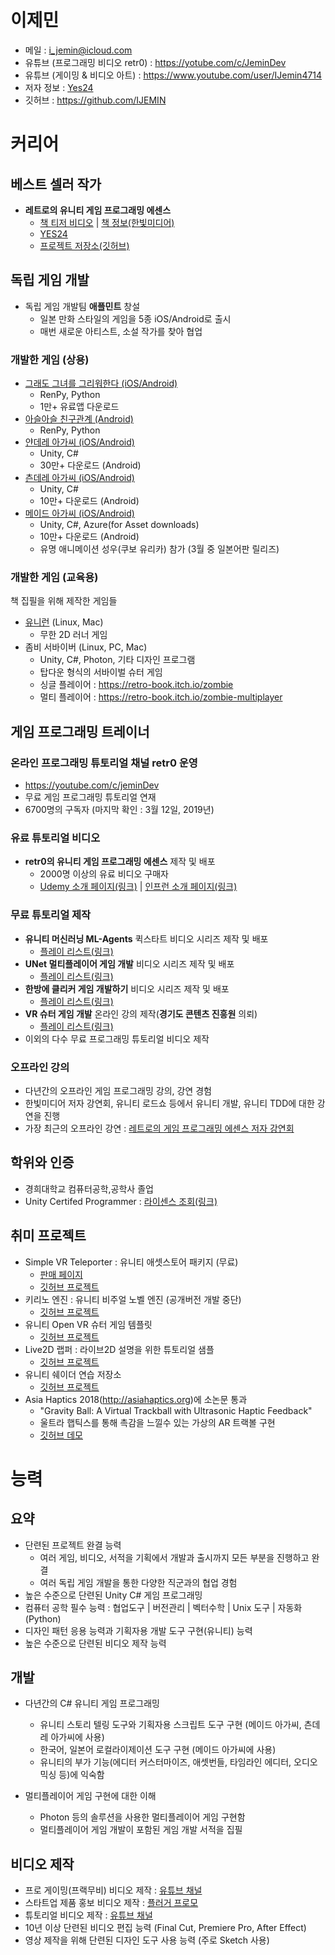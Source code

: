 # 이제민
- 메일 : i_jemin@icloud.com
- 유튜브 (프로그래밍 비디오 retr0) : https://yotube.com/c/JeminDev
- 유튜브 (게이밍 & 비디오 아트) : https://www.youtube.com/user/IJemin4714
- 저자 정보 : [Yes24](http://www.yes24.com/24/AuthorFile/Author/248602)
- 깃허브 : https://github.com/IJEMIN

# 커리어

## 베스트 셀러 작가
- **레트로의 유니티 게임 프로그래밍 에센스**
    - [책 티저 비디오](https://youtu.be/tBkF5il_zPU) | [책 정보(한빛미디어)](http://www.hanbit.co.kr/store/books/look.php?p_code=B3604463061)
    - [YES24](http://www.yes24.com/Product/Goods/69320872)
    - [프로젝트 저장소(깃허브)](https://github.com/IJEMIN/Unity-Programming-Essence)



## 독립 게임 개발
- 독립 게임 개발팀 **애플민트** 창설
    - 일본 만화 스타일의 게임을 5종 iOS/Android로 출시
    - 매번 새로운 아티스트, 소설 작가를 찾아 협업

### 개발한 게임 (상용)
- [그래도 그녀를 그리워한다 (iOS/Android)](https://applemintgames.com/i-still-miss-her)
    - RenPy, Python
    - 1만+ 유료앱 다운로드
- [아슬아슬 친구관계 (Android)]((https://applemintgames.com/kiri-friend))
    - RenPy, Python
- [얀데레 아가씨 (iOS/Android)](https://applemintgames.com/yandere-girl)
    - Unity, C#
    - 30만+ 다운로드 (Android)
- [츤데레 아가씨 (iOS/Android)](https://applemintgames.com/my-dere-girl)
    - Unity, C#
    - 10만+ 다운로드 (Android)
- [메이드 아가씨 (iOS/Android)](https://applemintgames.com/메이드-아가씨)
    - Unity, C#, Azure(for Asset downloads)
    - 10만+ 다운로드 (Android)
    - 유명 애니메이션 성우(쿠보 유리카) 참가 (3월 중 일본어판 릴리즈)

### 개발한 게임 (교육용)
책 집필을 위해 제작한 게임들

- [유니런](https://retro-book.itch.io/uni-run) (Linux, Mac)
    - 무한 2D 러너 게임
- 좀비 서바이버 (Linux, PC, Mac)
    - Unity, C#, Photon, 기타 디자인 프로그램
    - 탑다운 형식의 서바이벌 슈터 게임
    - 싱글 플레이어 : https://retro-book.itch.io/zombie
    - 멀티 플레이어 : https://retro-book.itch.io/zombie-multiplayer

## 게임 프로그래밍 트레이너

### 온라인 프로그래밍 튜토리얼 채널 **retr0** 운영
- https://youtube.com/c/jeminDev
- 무료 게임 프로그래밍 튜토리얼 연재
- 6700명의 구독자 (마지막 확인 : 3월 12일, 2019년)

### 유료 튜토리얼 비디오
- **retr0의 유니티 게임 프로그래밍 에센스** 제작 및 배포
    - 2000명 이상의 유료 비디오 구매자
    - [Udemy 소개 페이지(링크)](https://www.udemy.com/retr0-unity) | [인프런 소개 페이지(링크)](https://www.inflearn.com/course/유니티-게임-프로그래밍-에센스)

### 무료 튜토리얼 제작
- **유니티 머신러닝 ML-Agents** 퀵스타트 비디오 시리즈 제작 및 배포
    - [플레이 리스트(링크)](https://www.youtube.com/watch?v=twcmguIedhY&list=PLctzObGsrjfwYHL1obWlVdPRbpubkuKWp)
- **UNet 멀티플레이어 게임 개발** 비디오 시리즈 제작 및 배포
    - [플레이 리스트(링크)](https://www.youtube.com/playlist?list=PLctzObGsrjfxQ6A8KX1heuQaNkL5xMA2D)
- **한방에 클리커 게임 개발하기** 비디오 시리즈 제작 및 배포
    - [플레이 리스트(링크)](https://www.youtube.com/playlist?list=PLctzObGsrjfwc6xSh2CT7qD7VMHPgg6fW)
- **VR 슈터 게임 개발** 온라인 강의 제작(**경기도 콘텐츠 진흥원** 의뢰)
    - [플레이 리스트(링크)](https://www.youtube.com/watch?v=NXDDRFzlzIQ&list=PLctzObGsrjfx7qBglqhyWgDwuDAkqSZ6H)
- 이외의 다수 무료 프로그래밍 튜토리얼 비디오 제작

### 오프라인 강의
- 다년간의 오프라인 게임 프로그래밍 강의, 강연 경험
- 한빛미디어 저자 강연회, 유니티 로드쇼 등에서 유니티 개발, 유니티 TDD에 대한 강연을 진행
- 가장 최근의 오프라인 강연 : [레트로의 게임 프로그래밍 에센스 저자 강연회](http://www.hanbit.co.kr/store/education/edu_view.html?p_code=S4427455844)

## 학위와 인증
- 경희대학교 컴퓨터공학,공학사 졸업
- Unity Certifed Programmer : [라이센스 조회(링크)](https://www.youracclaim.com/badges/9d4e4c2b-645d-4495-8053-a82046dfaede/public_url)

## 취미 프로젝트
- Simple VR Teleporter : 유니티 애셋스토어 패키지 (무료)
    - [판매 페이지](https://assetstore.unity.com/packages/tools/input-management/simple-vr-teleporter-115996)
    - [깃허브 프로젝트](https://github.com/IJEMIN/Simple-Unity-VR-Teleporter)
- 키리노 엔진 : 유니티 비주얼 노벨 엔진 (공개버전 개발 중단)
    - [깃허브 프로젝트](https://github.com/IJEMIN/Unity-Kirino-Engine)
- 유니티 Open VR 슈터 게임 템플릿
    - [깃허브 프로젝트](https://github.com/IJEMIN/Unity-OpenVR-Shooter-Template)
- Live2D 랩퍼 : 라이브2D 설명을 위한 튜토리얼 샘플
    - [깃허브 프로젝트](https://github.com/IJEMIN/Live2D-Wrapper-Sample-Unity-App)
- 유니티 쉐이더 연습 저장소
    - [깃허브 프로젝트](https://github.com/IJEMIN/Unity-Shader-Practice-Lab)
- Asia Haptics 2018(http://asiahaptics.org)에 소논문 통과
    - "Gravity Ball: A Virtual Trackball with Ultrasonic Haptic Feedback"
    - 울트라 햅틱스를 통해 촉감을 느낄수 있는 가상의 AR 트랙볼 구현
    - [깃허브 데모](https://github.com/IJEMIN/gravityball-shooter)

# 능력

## 요약
- 단련된 프로젝트 완결 능력
    - 여러 게임, 비디오, 서적을 기획에서 개발과 출시까지 모든 부분을 진행하고 완결
    - 여러 독립 게임 개발을 통한 다양한 직군과의 협업 경험
- 높은 수준으로 단련된 Unity C# 게임 프로그래밍
- 컴퓨터 공학 필수 능력 : 협업도구 | 버전관리 | 벡터수학 | Unix 도구 | 자동화(Python)
- 디자인 패턴 응용 능력과 기획자용 개발 도구 구현(유니티) 능력
- 높은 수준으로 단련된 비디오 제작 능력

## 개발
- 다년간의 C# 유니티 게임 프로그래밍
    - 유니티 스토리 텔링 도구와 기획자용 스크립트 도구 구현 (메이드 아가씨, 츤데레 아가씨에 사용)
    - 한국어, 일본어 로컬라이제이션 도구 구현 (메이드 아가씨에 사용)
    - 유니티의 부가 기능(에디터 커스터마이즈, 애셋번들, 타임라인 에디터, 오디오 믹싱 등)에 익숙함

- 멀티플레이어 게임 구현에 대한 이해
    - Photon 등의 솔루션을 사용한 멀티플레이어 게임 구현함
    - 멀티플레이어 게임 개발이 포함된 게임 개발 서적을 집필

## 비디오 제작
- 프로 게이밍(프랙무비) 비디오 제작 : [유튜브 채널](https://www.youtube.com/user/IJemin4714)
- 스타트업 제품 홍보 비디오 제작 : [플러거 프로모](https://www.youtube.com/watch?v=w9dOZ4CdzNc)
- 튜토리얼 비디오 제작 : [유튜브 채널](https://yotube.com/c/JeminDev)
- 10년 이상 단련된 비디오 편집 능력 (Final Cut, Premiere Pro, After Effect)
- 영상 제작을 위해 단련된 디자인 도구 사용 능력 (주로 Sketch 사용)
